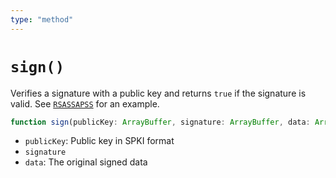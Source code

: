 ```yaml
---
type: "method"
---
```


# `sign()`

Verifies a signature with a public key and returns `true` if the signature is valid. See [`RSASSAPSS`](/reference/crypto/RSASSAPSS) for an example.

```ts
function sign(publicKey: ArrayBuffer, signature: ArrayBuffer, data: ArrayBuffer): Promise<boolean>;
```

- `publicKey`: Public key in SPKI format
- `signature`
- `data`: The original signed data
